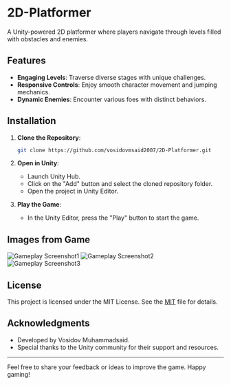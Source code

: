 # 2D-Platformer

A Unity-powered 2D platformer where players navigate through levels filled with obstacles and enemies.



## Features
- **Engaging Levels**: Traverse diverse stages with unique challenges.
- **Responsive Controls**: Enjoy smooth character movement and jumping mechanics.
- **Dynamic Enemies**: Encounter various foes with distinct behaviors.

## Installation

1. **Clone the Repository**:

   ```bash
   git clone https://github.com/vosidovmsaid2007/2D-Platformer.git
2. **Open in Unity**:

   - Launch Unity Hub.
   - Click on the "Add" button and select the cloned repository folder.
   - Open the project in Unity Editor.

3. **Play the Game**:

   - In the Unity Editor, press the "Play" button to start the game.

## Images from Game
![Gameplay Screenshot1](images/photo_2025-01-27_19-10-24.jpg)
![Gameplay Screenshot2](images/photo_2025-01-27_19-10-46.jpg)
![Gameplay Screenshot3](images/photo_2025-01-27_19-10-48.jpg)

## License

This project is licensed under the MIT License. See the [MIT](https://opensource.org/license/mit/) file for details.

## Acknowledgments

- Developed by Vosidov Muhammadsaid.
- Special thanks to the Unity community for their support and resources.

---

Feel free to share your feedback or ideas to improve the game. Happy gaming!

